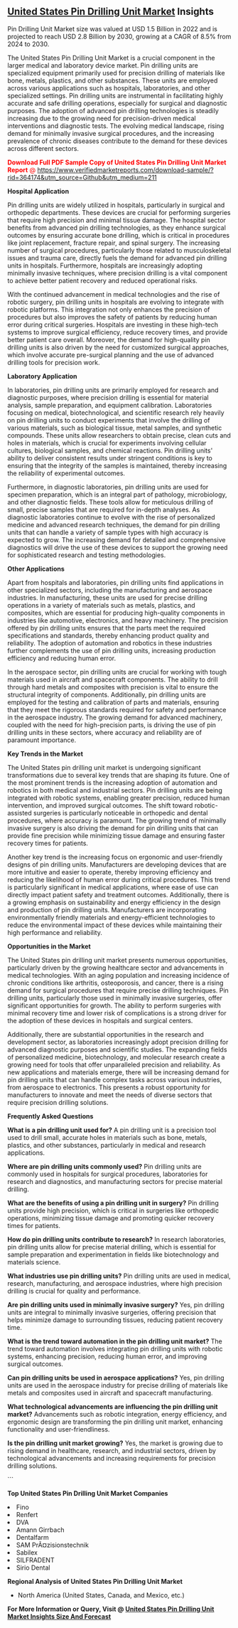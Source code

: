 <h2><a href="https://www.verifiedmarketreports.com/download-sample/?rid=364174&amp;utm_source=Github&amp;utm_medium=211" target="_blank">United States Pin Drilling Unit Market</a> Insights</h2><p>Pin Drilling Unit Market size was valued at USD 1.5 Billion in 2022 and is projected to reach USD 2.8 Billion by 2030, growing at a CAGR of 8.5% from 2024 to 2030.</p><p><p>The United States Pin Drilling Unit Market is a crucial component in the larger medical and laboratory device market. Pin drilling units are specialized equipment primarily used for precision drilling of materials like bone, metals, plastics, and other substances. These units are employed across various applications such as hospitals, laboratories, and other specialized settings. Pin drilling units are instrumental in facilitating highly accurate and safe drilling operations, especially for surgical and diagnostic purposes. The adoption of advanced pin drilling technologies is steadily increasing due to the growing need for precision-driven medical interventions and diagnostic tests. The evolving medical landscape, rising demand for minimally invasive surgical procedures, and the increasing prevalence of chronic diseases contribute to the demand for these devices across different sectors. <p><span class=""><span style="color: #ff0000;"><strong>Download Full PDF Sample Copy of United States Pin Drilling Unit Market Report</strong> @ </span><a href="https://www.verifiedmarketreports.com/download-sample/?rid=364174&amp;utm_source=Github&amp;utm_medium=211" target="_blank">https://www.verifiedmarketreports.com/download-sample/?rid=364174&amp;utm_source=Github&amp;utm_medium=211</a></span></p></p><p><strong>Hospital Application</strong></p><p>Pin drilling units are widely utilized in hospitals, particularly in surgical and orthopedic departments. These devices are crucial for performing surgeries that require high precision and minimal tissue damage. The hospital sector benefits from advanced pin drilling technologies, as they enhance surgical outcomes by ensuring accurate bone drilling, which is critical in procedures like joint replacement, fracture repair, and spinal surgery. The increasing number of surgical procedures, particularly those related to musculoskeletal issues and trauma care, directly fuels the demand for advanced pin drilling units in hospitals. Furthermore, hospitals are increasingly adopting minimally invasive techniques, where precision drilling is a vital component to achieve better patient recovery and reduced operational risks.</p><p>With the continued advancement in medical technologies and the rise of robotic surgery, pin drilling units in hospitals are evolving to integrate with robotic platforms. This integration not only enhances the precision of procedures but also improves the safety of patients by reducing human error during critical surgeries. Hospitals are investing in these high-tech systems to improve surgical efficiency, reduce recovery times, and provide better patient care overall. Moreover, the demand for high-quality pin drilling units is also driven by the need for customized surgical approaches, which involve accurate pre-surgical planning and the use of advanced drilling tools for precision work.</p><p><strong>Laboratory Application</strong></p><p>In laboratories, pin drilling units are primarily employed for research and diagnostic purposes, where precision drilling is essential for material analysis, sample preparation, and equipment calibration. Laboratories focusing on medical, biotechnological, and scientific research rely heavily on pin drilling units to conduct experiments that involve the drilling of various materials, such as biological tissue, metal samples, and synthetic compounds. These units allow researchers to obtain precise, clean cuts and holes in materials, which is crucial for experiments involving cellular cultures, biological samples, and chemical reactions. Pin drilling units' ability to deliver consistent results under stringent conditions is key to ensuring that the integrity of the samples is maintained, thereby increasing the reliability of experimental outcomes.</p><p>Furthermore, in diagnostic laboratories, pin drilling units are used for specimen preparation, which is an integral part of pathology, microbiology, and other diagnostic fields. These tools allow for meticulous drilling of small, precise samples that are required for in-depth analyses. As diagnostic laboratories continue to evolve with the rise of personalized medicine and advanced research techniques, the demand for pin drilling units that can handle a variety of sample types with high accuracy is expected to grow. The increasing demand for detailed and comprehensive diagnostics will drive the use of these devices to support the growing need for sophisticated research and testing methodologies.</p><p><strong>Other Applications</strong></p><p>Apart from hospitals and laboratories, pin drilling units find applications in other specialized sectors, including the manufacturing and aerospace industries. In manufacturing, these units are used for precise drilling operations in a variety of materials such as metals, plastics, and composites, which are essential for producing high-quality components in industries like automotive, electronics, and heavy machinery. The precision offered by pin drilling units ensures that the parts meet the required specifications and standards, thereby enhancing product quality and reliability. The adoption of automation and robotics in these industries further complements the use of pin drilling units, increasing production efficiency and reducing human error.</p><p>In the aerospace sector, pin drilling units are crucial for working with tough materials used in aircraft and spacecraft components. The ability to drill through hard metals and composites with precision is vital to ensure the structural integrity of components. Additionally, pin drilling units are employed for the testing and calibration of parts and materials, ensuring that they meet the rigorous standards required for safety and performance in the aerospace industry. The growing demand for advanced machinery, coupled with the need for high-precision parts, is driving the use of pin drilling units in these sectors, where accuracy and reliability are of paramount importance.</p><p><strong>Key Trends in the Market</strong></p><p>The United States pin drilling unit market is undergoing significant transformations due to several key trends that are shaping its future. One of the most prominent trends is the increasing adoption of automation and robotics in both medical and industrial sectors. Pin drilling units are being integrated with robotic systems, enabling greater precision, reduced human intervention, and improved surgical outcomes. The shift toward robotic-assisted surgeries is particularly noticeable in orthopedic and dental procedures, where accuracy is paramount. The growing trend of minimally invasive surgery is also driving the demand for pin drilling units that can provide fine precision while minimizing tissue damage and ensuring faster recovery times for patients.</p><p>Another key trend is the increasing focus on ergonomic and user-friendly designs of pin drilling units. Manufacturers are developing devices that are more intuitive and easier to operate, thereby improving efficiency and reducing the likelihood of human error during critical procedures. This trend is particularly significant in medical applications, where ease of use can directly impact patient safety and treatment outcomes. Additionally, there is a growing emphasis on sustainability and energy efficiency in the design and production of pin drilling units. Manufacturers are incorporating environmentally friendly materials and energy-efficient technologies to reduce the environmental impact of these devices while maintaining their high performance and reliability.</p><p><strong>Opportunities in the Market</strong></p><p>The United States pin drilling unit market presents numerous opportunities, particularly driven by the growing healthcare sector and advancements in medical technologies. With an aging population and increasing incidence of chronic conditions like arthritis, osteoporosis, and cancer, there is a rising demand for surgical procedures that require precise drilling techniques. Pin drilling units, particularly those used in minimally invasive surgeries, offer significant opportunities for growth. The ability to perform surgeries with minimal recovery time and lower risk of complications is a strong driver for the adoption of these devices in hospitals and surgical centers.</p><p>Additionally, there are substantial opportunities in the research and development sector, as laboratories increasingly adopt precision drilling for advanced diagnostic purposes and scientific studies. The expanding fields of personalized medicine, biotechnology, and molecular research create a growing need for tools that offer unparalleled precision and reliability. As new applications and materials emerge, there will be increasing demand for pin drilling units that can handle complex tasks across various industries, from aerospace to electronics. This presents a robust opportunity for manufacturers to innovate and meet the needs of diverse sectors that require precision drilling solutions.</p><p><strong>Frequently Asked Questions</strong></p><p><strong>What is a pin drilling unit used for?</strong> A pin drilling unit is a precision tool used to drill small, accurate holes in materials such as bone, metals, plastics, and other substances, particularly in medical and research applications.</p><p><strong>Where are pin drilling units commonly used?</strong> Pin drilling units are commonly used in hospitals for surgical procedures, laboratories for research and diagnostics, and manufacturing sectors for precise material drilling.</p><p><strong>What are the benefits of using a pin drilling unit in surgery?</strong> Pin drilling units provide high precision, which is critical in surgeries like orthopedic operations, minimizing tissue damage and promoting quicker recovery times for patients.</p><p><strong>How do pin drilling units contribute to research?</strong> In research laboratories, pin drilling units allow for precise material drilling, which is essential for sample preparation and experimentation in fields like biotechnology and materials science.</p><p><strong>What industries use pin drilling units?</strong> Pin drilling units are used in medical, research, manufacturing, and aerospace industries, where high precision drilling is crucial for quality and performance.</p><p><strong>Are pin drilling units used in minimally invasive surgery?</strong> Yes, pin drilling units are integral to minimally invasive surgeries, offering precision that helps minimize damage to surrounding tissues, reducing patient recovery time.</p><p><strong>What is the trend toward automation in the pin drilling unit market?</strong> The trend toward automation involves integrating pin drilling units with robotic systems, enhancing precision, reducing human error, and improving surgical outcomes.</p><p><strong>Can pin drilling units be used in aerospace applications?</strong> Yes, pin drilling units are used in the aerospace industry for precise drilling of materials like metals and composites used in aircraft and spacecraft manufacturing.</p><p><strong>What technological advancements are influencing the pin drilling unit market?</strong> Advancements such as robotic integration, energy efficiency, and ergonomic design are transforming the pin drilling unit market, enhancing functionality and user-friendliness.</p><p><strong>Is the pin drilling unit market growing?</strong> Yes, the market is growing due to rising demand in healthcare, research, and industrial sectors, driven by technological advancements and increasing requirements for precision drilling solutions.</p>```</p><p><strong>Top United States Pin Drilling Unit Market Companies</strong></p><div data-test-id=""><p><li>Fino</li><li> Renfert</li><li> DVA</li><li> Amann Girrbach</li><li> Dentalfarm</li><li> SAM PrÃ¤zisionstechnik</li><li> Sabilex</li><li> SILFRADENT</li><li> Sirio Dental</li></p><div><strong>Regional Analysis of&nbsp;United States Pin Drilling Unit Market</strong></div><ul><li dir="ltr"><p dir="ltr">North America&nbsp;(United States, Canada, and Mexico, etc.)</p></li></ul><p><strong>For More Information or Query, Visit @&nbsp;</strong><strong><a href="https://www.verifiedmarketreports.com/product/pin-drilling-unit-market/?utm_source=Github&amp;utm_medium=211" target="_blank">United States Pin Drilling Unit Market Insights Size And Forecast</a></strong></p></div>
